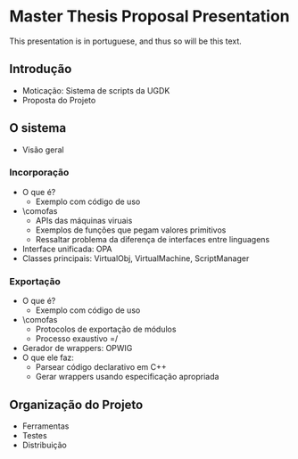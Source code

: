 
Master Thesis Proposal Presentation
==============================

This presentation is in portuguese, and thus so will be this text.

Introdução
----------
  + Moticação: Sistema de scripts da UGDK
  + Proposta do Projeto

O sistema
---------
  + Visão geral

### Incorporação
  + O que é?
    - Exemplo com código de uso
  + \comofas
    - APIs das máquinas viruais
    - Exemplos de funções que pegam valores primitivos
    - Ressaltar problema da diferença de interfaces entre linguagens
  + Interface unificada: OPA
  + Classes principais: VirtualObj, VirtualMachine, ScriptManager

### Exportação
  + O que é?
    - Exemplo com código de uso
  + \comofas
    - Protocolos de exportação de módulos
    - Processo exaustivo =/
  + Gerador de wrappers: OPWIG
  + O que ele faz:
    - Parsear código declarativo em C++
    - Gerar wrappers usando especificação apropriada

Organização do Projeto
----------
  + Ferramentas
  + Testes
  + Distribuição

